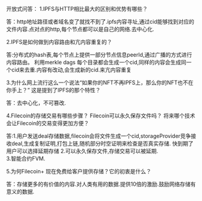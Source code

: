 开放式问答：
1.IPFS与HTTP相比最大的区别和优势有哪些？

 答：http地址路径或者域名变了就找不到了.ipfs内容寻址,通过cid能够找到对应的文件内容.点对点的http,每个节点都可以是自己的网络.去中心化.
 
2.IPFS是如何做到内容路由和亢内容重复的？

 答:分布式的hash表,每个节点上提供一部分节点信息peerId,通过广播的方式进行内容路由。 利用merkle dags 每个目录都会生成一个cid,同样的内容会生成同一个cid来去重.内容有改动,会生成新的cid.来亢内容重复
 
3.为什么网上流行这么一个说法“如果你的NFT不再IPFS上，那么你的NFT也不在你手上？” 这是提到了IPFS的那个特性？

 答：去中心化，不可篡改.
 
4.Filecoin的存储交易有哪些步骤？ Filecoin可以永久保存文件吗？ 将来哪个技术会让Filecoin的交易变得更加方便？

 答:1.用户发送deal存储数据,filecoin会将文件生成一个cid,storageProvider竞争接收deal,生成复制证明,打包上链,随机部分时空证明来检查是否真实存储. 快到期了用户可以选择延期存储 
 2.可以永久保存文件,存储交易可以被延期.  
 3.智能合约FVM.
 
5.为何Filecoin+ 现在免费给客户提供存储？它的初衷是什么？

 答：存储更多的有价值的内容.对人类有用的数据.提供10倍的激励.鼓励网络存储有意义的数据. 
